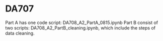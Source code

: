 # DA707
Part A has one code script: DA708_A2_PartA_0815.ipynb
Part B consist of two scripts: DA708_A2_PartB_cleaning.ipynb, which include the steps of data cleaning. 
